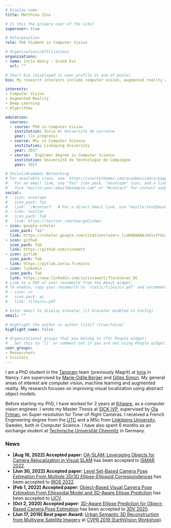 ```yaml
---
# Display name
title: Matthieu Zins

# Is this the primary user of the site?
superuser: true

# Role/position
role: PhD Student in Computer Vision

# Organizations/Affiliations
organizations:
- name: Inria Nancy - Grand Est
  url: ""

# Short bio (displayed in user profile at end of posts)
bio: My research interests include computer vision, augmented reality and machine learning, with a focus on visual localization using abstract object models.

interests:
- Computer Vision
- Augmented Reality
- Deep Learning
- Algorithms

education:
  courses:
  - course: PhD in Computer Vision
    institution: Inria #/ Université de Lorraine
    year: (in progress)
  - course: MSc in Computer Science
    institution: Linköping University
    year: 2017
  - course:  Engineer degree in Computer Science
    institution: Université de Technologie de Compiègne
    year: 2017

# Social/Academic Networking
# For available icons, see: https://sourcethemes.com/academic/docs/page-builder/#icons
#   For an email link, use "fas" icon pack, "envelope" icon, and a link in the
#   form "mailto:your-email@example.com" or "#contact" for contact widget.
social:
# - icon: envelope
#   icon_pack: fas
#   link: '/#contact'  # For a direct email link, use "mailto:test@example.org".
# - icon: twitter
#   icon_pack: fab
#   link: https://twitter.com/GeorgeCushen
- icon: google-scholar
  icon_pack: "ai"
  link: https://scholar.google.com/citations?user=_ljaKNQAAAAJ&hl=fr&oi=ao
- icon: github
  icon_pack: fab
  link: https://github.com/zinsmatt
- icon: gitlab
  icon_pack: fab
  link: https://gitlab.inria.fr/mzins
- icon: linkedin
  icon_pack: fab
  link: https://www.linkedin.com/in/zinsmatt/?locale=en_US
# Link to a PDF of your resume/CV from the About widget.
# To enable, copy your resume/CV to `static/files/cv.pdf` and uncomment the lines below.
# - icon: cv
#   icon_pack: ai
#   link: files/cv.pdf

# Enter email to display Gravatar (if Gravatar enabled in Config)
email: ""

# Highlight the author in author lists? (true/false)
highlight_name: false

# Organizational groups that you belong to (for People widget)
#   Set this to `[]` or comment out if you are not using People widget.
user_groups:
- Researchers
- Visitors
---
```


I am a PhD student in the [Tangram](https://team.inria.fr/tangram/fr/) team (previously Magrit) at [Inria](https://www.inria.fr/en) in Nancy. I am supervised by [Marie-Odile Berger](https://members.loria.fr/MOBerger/) and [Gilles Simon](https://members.loria.fr/GSimon/). My general areas of interest are computer vision, machine learning and augmented reality. My research focuses on improving visual localization using abstract object models.

Before starting my PhD, I have worked for 2 years at [Kitware](https://www.kitware.fr/), as a computer vision engineer. I wrote my Master Thesis at [SICK IVP](https://www.sick.com/se/en/), supervised by [Ola Friman](https://scholar.google.com/citations?user=C2J33ewAAAAJ&hl=en), on Super-resolution for
Time-of-flight Cameras. I received a French Engineering degree from the [UTC](https://www.utc.fr/) and a MSc from [Linköping University](https://liu.se/en), Sweden, both in Computer Science. I have also spent 6 months as an exchange student at [Technische Universität Chemnitz](https://www.tu-chemnitz.de/index.html.en) in Germany.


### News
- <b>[Aug 16, 2022]</b> <b>Accepted paper:</b> [OA-SLAM: Leveraging Objects for Camera Relocalization in Visual SLAM](../publication/ismar/) has been accepted to [ISMAR 2022](https://ismar2022.org/).
- <b>[Jun 30, 2022]</b> <b>Accepted paper:</b> [Level Set-Based Camera Pose Estimation From Multiple 2D/3D Ellipse-Ellipsoid Correspondences](../publication/iros/) has been accepted to [IROS 2022](https://iros2022.org/).
- <b>[Feb 1, 2022]</b> <b>Accepted paper:</b> [Object-Based Visual Camera Pose Estimation From Ellipsoidal Model and 3D-Aware Ellipse Prediction](../publication/ijcv/) has been accepted to [IJCV](https://www.springer.com/journal/11263).
- <b>[Oct 2, 2020]</b> <b>Accepted paper:</b> [3D-Aware Ellipse Prediction for Object-Based Camera Pose Estimation](../publication/3dv/) has been accepted to [3DV 2020](http://3dv2020.dgcv.nii.ac.jp/).
- <b>[Jun 17, 2019]</b> <b>Best paper Award:</b> [Urban Semantic 3D Reconstruction from Multiview Satellite Imagery](../publication/core3d/) at [CVPR 2019 (EarthVision Workshop)](http://www.classic.grss-ieee.org/earthvision2019/index.html).
